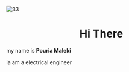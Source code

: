 ![33](https://github.com/pouria-maleki/pouria-maleki/assets/61584820/43708ba5-7461-4e86-9d5c-d75dc473759f)
<h1 align="center">Hi There</h1>
<p>my name is <strong>Pouria Maleki</strong></p>
<p>ia am a electrical engineer</p>
